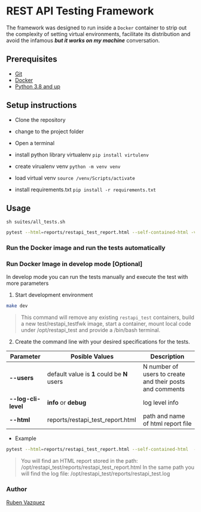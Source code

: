 # REST API Testing Framework

The framework was designed to run inside a `Docker` container to strip out the complexity of setting 
virtual environments, facilitate its distribution and avoid the infamous ***but it works on my machine*** conversation.

## Prerequisites

- [Git](https://git-scm.com/downloads)
- [Docker](https://www.docker.com/products/docker-desktop) 
- [Python 3.8 and up](https://www.python.org/downloads/release/python-380/)

## Setup instructions

- Clone the repository

- change to the project folder

- Open a terminal

- install python library virtualenv 
    `pip install virtulenv`

- create virualenv venv
    `python -m venv venv`

- load virtual venv
    `source /venv/Scripts/activate`

- install requirements.txt 
    `pip install -r requirements.txt`


 
## Usage 
 `sh suites/all_tests.sh`

```sh 
pytest --html=reports/restapi_test_report.html --self-contained-html -v -s --users 7 tests/
```

### Run the Docker image and run the tests automatically
 

###  Run Docker Image in develop mode [Optional]



In develop mode you can run the tests manually and execute the test with more parameters 

1. Start development environment

```bash
make dev
```
>This command will remove any existing `restapi_test` containers, build a new test/restapi_testfwk image, start a container, mount local code under /opt/restapi_test and provide a /bin/bash terminal.

2. Create the command line with your desired specifications for the tests.

| Parameter  | Posible Values                          |	Description |
| ------------- |-----------------------------------------|------------- |
| **--users** | default value is **1** could be **N** users | N number of users to create and their posts and comments |
| **--log-cli-level** | **info** or **debug**                   | log level info |
| **--html**  | reports/restapi_test_report.html        | path and name of html report file|

 * Example
```bash
pytest --html=reports/restapi_test_report.html --self-contained-html  --users 10  --log-cli-level=debug  tests/
```

> You will find an HTML report stored in the path:  /opt/restapi_test/reports/restapi_test_report.html
In the same path you will find the log file: /opt/restapi_test/reports/restapi_test.log


### Author
[Ruben Vazquez](https://github.com/ruvaz)
